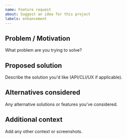 ```yaml
---
name: Feature request
about: Suggest an idea for this project
labels: enhancement
---
```


## Problem / Motivation
What problem are you trying to solve?

## Proposed solution
Describe the solution you'd like (API/CLI/UX if applicable).

## Alternatives considered
Any alternative solutions or features you've considered.

## Additional context
Add any other context or screenshots.

